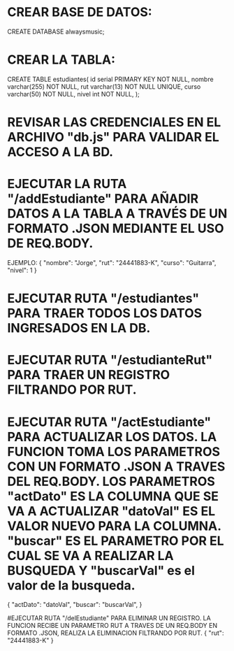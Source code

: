 # CREAR BASE DE DATOS:
CREATE DATABASE alwaysmusic;

# CREAR LA TABLA:
CREATE TABLE estudiantes(
	id serial PRIMARY KEY NOT NULL,
	nombre varchar(255) NOT NULL,
	rut varchar(13) NOT NULL UNIQUE,
	curso varchar(50) NOT NULL,
	nivel int NOT NULL,
);
# REVISAR LAS CREDENCIALES EN EL ARCHIVO "db.js" PARA VALIDAR EL ACCESO A LA BD.

# EJECUTAR LA RUTA "/addEstudiante" PARA AÑADIR DATOS A LA TABLA A TRAVÉS DE UN FORMATO .JSON MEDIANTE EL USO DE REQ.BODY. 
EJEMPLO:
{
  "nombre": "Jorge",
  "rut": "24441883-K",
  "curso": "Guitarra",
  "nivel": 1
}

# EJECUTAR RUTA "/estudiantes" PARA TRAER TODOS LOS DATOS INGRESADOS EN LA DB.

# EJECUTAR RUTA "/estudianteRut" PARA TRAER UN REGISTRO FILTRANDO POR RUT.

# EJECUTAR RUTA "/actEstudiante" PARA ACTUALIZAR LOS DATOS. LA FUNCION TOMA LOS PARAMETROS CON UN FORMATO .JSON A TRAVES DEL REQ.BODY. LOS PARAMETROS "actDato" ES LA COLUMNA QUE SE VA A ACTUALIZAR "datoVal" ES EL VALOR NUEVO PARA LA COLUMNA. "buscar" ES EL PARAMETRO POR EL CUAL SE VA A REALIZAR LA BUSQUEDA Y "buscarVal" es el valor de la busqueda.
{
  "actDato": "datoVal",
  "buscar": "buscarVal",
}

#EJECUTAR RUTA "/delEstudiante" PARA ELIMINAR UN REGISTRO. LA FUNCION RECIBE UN PARAMETRO RUT A TRAVES DE UN REQ.BODY EN FORMATO .JSON, REALIZA LA ELIMINACION FILTRANDO POR RUT.
{
    "rut": "24441883-K"
}